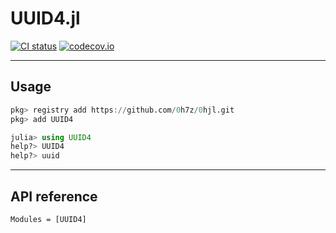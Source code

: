 # UUID4.jl
[![CI status](https://github.com/0h7z/UUID4.jl/actions/workflows/CI.yml/badge.svg)](https://github.com/0h7z/UUID4.jl/actions/workflows/CI.yml)
[![codecov.io](https://codecov.io/gh/0h7z/UUID4.jl/branch/master/graph/badge.svg)](https://app.codecov.io/gh/0h7z/UUID4.jl)

*****
## Usage
```julia
pkg> registry add https://github.com/0h7z/0hjl.git
pkg> add UUID4

julia> using UUID4
help?> UUID4
help?> uuid
```

*****
## API reference
```@autodocs
Modules = [UUID4]
```

